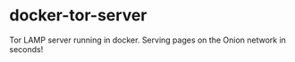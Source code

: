 # docker-tor-server
Tor LAMP server running in docker. Serving pages on the Onion network in seconds!
